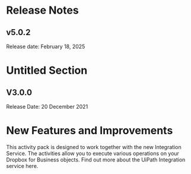 ﻿# Release Notes


## v5.0.2

Release date: February 18, 2025

# Untitled Section


## V3.0.0

Release Date: 20 December 2021

# New Features and Improvements

This activity pack is designed to work together with the new Integration Service. The activities allow you to execute various operations on your Dropbox for Business objects. Find out more about the UiPath Integration service here.


